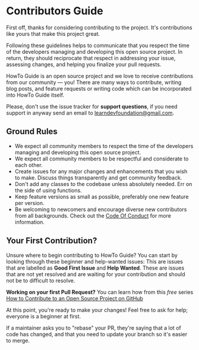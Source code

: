 # Contributors Guide

First off, thanks for considering contributing to the project. It's contributions like yours that make this project great.

Following these guidelines helps to communicate that you respect the time of the developers managing and developing this open source project. In return, they should reciprocate that respect in addressing your issue, assessing changes, and helping you finalize your pull requests.

HowTo Guide is an open source project and we love to receive contributions from our community — you! There are many ways to contribute, writing blog posts, and feature requests or writing code which can be incorporated into HowTo Guide itself.

Please, don't use the issue tracker for **support questions**, if you need support in anyway send an email to [learndevfoundation@gmail.com](mailto:learndevfoundation@gmail.com).

## Ground Rules

* We expect all community members to respect the time of the developers managing and developing this open source project.
* We expect all community members to be respectful and considerate to each other.
* Create issues for any major changes and enhancements that you wish to make. Discuss things transparently and get community feedback.
* Don't add any classes to the codebase unless absolutely needed. Err on the side of using functions.
* Keep feature versions as small as possible, preferably one new feature per version.
* Be welcoming to newcomers and encourage diverse new contributors from all backgrounds. Check out the [Code Of Conduct](CODE_OF_CONDUCT.md) for more information.

## Your First Contribution?

Unsure where to begin contributing to HowTo Guide? You can start by looking through these beginner and help-wanted issues: This are issues that are labelled as **Good First Issue** and **Help Wanted**. These are issues that are not yet resolved and are waiting for your contribution and should not be to difficult to resolve.

**Working on your first Pull Request?** You can learn how from this *free* series [How to Contribute to an Open Source Project on GitHub](https://kcd.im/pull-request)

At this point, you're ready to make your changes! Feel free to ask for help; everyone is a beginner at first.

If a maintainer asks you to "rebase" your PR, they're saying that a lot of code has changed, and that you need to update your branch so it's easier to merge.

